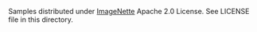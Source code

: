 Samples distributed under [ImageNette](https://github.com/fastai/imagenette) Apache 2.0 License. See LICENSE file in this directory. 
